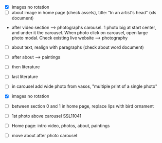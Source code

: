 - [X] images no rotation
- [ ] about image in home page (check assets), title: "In an artist's head" (xls document)
- after video section --> photographs carousel. 1 photo big at start center, and under it the carousel. When photo click on carousel, open large photo modal. Check existing live website --> photography
- [ ] about text, realign with paragraphs (check about word document)
- [ ] after about --> paintings
- [ ] then literature
- [ ] last literature

- [ ] in carousel add wide photo from vasos, "multiple print of a single photo"

- [X] images no rotation
- [ ] between section 0 and 1 in home page, replace lips with bird ornament
- [ ] 1st photo above carousel SSL11041
- [ ] Home page: intro video, photos, about, paintings
- [ ] move about after photo carousel
